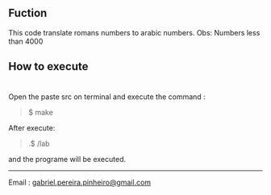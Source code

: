 ## Fuction

This code translate romans numbers  to arabic numbers.
Obs: Numbers less than 4000

## How to execute <h1> 
Open the paste src on terminal and execute the command :
>$ make

After execute:

>.$ /lab 

and the programe will be executed.



__________________________________________________________________________________________________________________________________________

Email : gabriel.pereira.pinheiro@gmail.com
